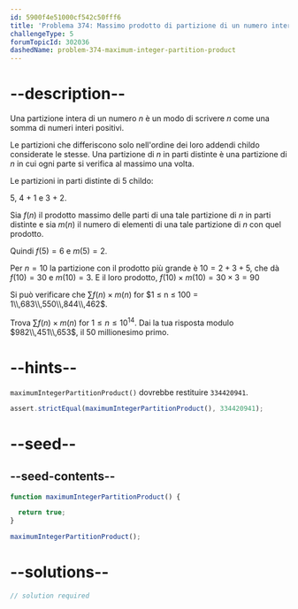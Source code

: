```yaml
---
id: 5900f4e51000cf542c50fff6
title: 'Problema 374: Massimo prodotto di partizione di un numero intero'
challengeType: 5
forumTopicId: 302036
dashedName: problem-374-maximum-integer-partition-product
---
```


# --description--

Una partizione intera di un numero $n$ è un modo di scrivere $n$ come una somma di numeri interi positivi.

Le partizioni che differiscono solo nell'ordine dei loro addendi childo considerate le stesse. Una partizione di $n$ in parti distinte è una partizione di $n$ in cui ogni parte si verifica al massimo una volta.

Le partizioni in parti distinte di 5 childo:

5, 4 + 1 e 3 + 2.

Sia $f(n)$ il prodotto massimo delle parti di una tale partizione di $n$ in parti distinte e sia $m(n)$ il numero di elementi di una tale partizione di $n$ con quel prodotto.

Quindi $f(5) = 6$ e $m(5) = 2$.

Per $n = 10$ la partizione con il prodotto più grande è $10 = 2 + 3 + 5$, che dà $f(10) = 30$ e $m(10) = 3$. E il loro prodotto, $f(10) \times m(10) = 30 \times 3 = 90$

Si può verificare che $\sum f(n) \times m(n)$ for $1 ≤ n ≤ 100 = 1\\,683\\,550\\,844\\,462$.

Trova $\sum f(n) \times m(n)$ for $1 ≤ n ≤ {10}^{14}$. Dai la tua risposta modulo $982\\,451\\,653$, il 50 millionesimo primo.

# --hints--

`maximumIntegerPartitionProduct()` dovrebbe restituire `334420941`.

```js
assert.strictEqual(maximumIntegerPartitionProduct(), 334420941);
```

# --seed--

## --seed-contents--

```js
function maximumIntegerPartitionProduct() {

  return true;
}

maximumIntegerPartitionProduct();
```

# --solutions--

```js
// solution required
```
